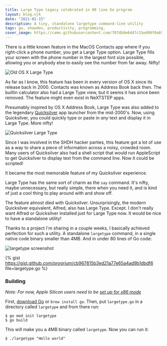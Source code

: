 ```yaml
---
title: Large Type legacy celebrated in 80 line Go program
layout: blog.njk
date: "2021-01-15"
description: A tiny, standalone largetype command-line utility
tags: go, showdev, productivity, programming,
cover_image: https://camo.githubusercontent.com/707db8e6d47c31ed90f0a65aeea1b805c718b1c18a2cd61b94e1ebb932b091af/68747470733a2f2f7062732e7477696d672e636f6d2f6d656469612f4571616f4f324d584941454a4e4b323f666f726d61743d6a7067266e616d653d6c61726765
---
```


There is a little known feature in the MacOS Contacts app where if you right-click a phone number, you get a Large Type option. Large Type fills your screen with the phone number in the largest font size possible, allowing you or anybody else to easily see the number from far away. Nifty!

![Old OS X Large Type](https://dev-to-uploads.s3.amazonaws.com/i/f33yege5cr9zjdl9wgnj.jpg)

As far as I know, this feature has been in every version of OS X since its release back in 2000. Contacts was known as Address Book back then. The builtin calculator also had a Large Type view, but it seems it has since been removed. The feature might even exist in NeXTSTEP apps. 

Presumably inspired by OS X Address Book, Large Type was also added to the legendary [Quicksilver](https://qsapp.com/) app launcher from the mid-2000's. Now, using Quicksilver, you could quickly type or paste in *any* text and display it in Large Type. More nifty!

![Quicksilver Large Type](https://dev-to-uploads.s3.amazonaws.com/i/rquufwhmpocuca5ljk6a.png)

Since I was involved in the SHDH hacker parties, this feature got a lot of use as a way to share a piece of information across a noisy, crowded room. Many users of Quicksilver also had a shell script that would run AppleScript to get Quicksilver to display text from the command line. Now it could be scripted! 

It became the most memorable feature of my Quicksilver experience.

Large Type has the same sort of charm as the `say` command. It's nifty, maybe unnecessary, but really simple, there when you need it, and is kind of just a cool thing to play around with and show off. 

The feature almost died with Quicksilver. Unsurprisingly, the modern Quicksilver equivalent, Alfred, also has Large Type. Except. I don't really want Alfred or Quicksilver installed just for Large Type now. It would be nice to have a standalone utility!

Thanks to a project I'm sharing in a couple weeks, I basically achieved perfection for such a utility. A standalone `largetype` command, in a single native code binary smaller than 4MB. And in under 80 lines of Go code:

![largetype screenshot](https://camo.githubusercontent.com/707db8e6d47c31ed90f0a65aeea1b805c718b1c18a2cd61b94e1ebb932b091af/68747470733a2f2f7062732e7477696d672e636f6d2f6d656469612f4571616f4f324d584941454a4e4b323f666f726d61743d6a7067266e616d653d6c61726765)

{% gist https://gist.github.com/progrium/cb967815b3ed21a77e65a4ad9b1dbdf6 file=largetype.go %}


### Building
*Note: For now, Apple Silicon users need to be [set up for x86 mode](https://gist.github.com/progrium/b286cd8c82ce0825b2eb3b0b3a0720a0)*

First, [download Go](https://golang.org/dl/) or `brew install go`. Then, put `largetype.go` in a directory called `largetype` and from there run:
```
$ go mod init largetype
$ go build
```
This will make you a 4MB binary called `largetype`. Now you can run it:
```
$ ./largetype "Hello world"
```